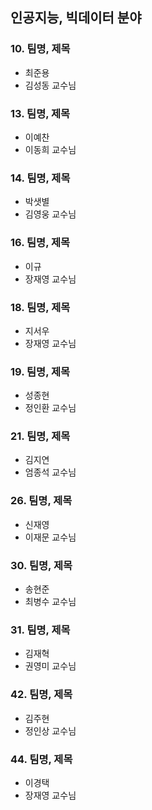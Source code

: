 ## 인공지능, 빅데이터 분야

### 10. 팀명, 제목
- 최준용
- 김성동 교수님

### 13. 팀명, 제목
- 이예찬
- 이동희 교수님

### 14. 팀명, 제목
- 박샛별
- 김영웅 교수님

### 16. 팀명, 제목
- 이규
- 장재영 교수님

### 18. 팀명, 제목
- 지서우
- 장재영 교수님

### 19. 팀명, 제목
- 성종현
- 정인환 교수님

### 21. 팀명, 제목
- 김지연
- 엄종석 교수님

### 26. 팀명, 제목
- 신재영
- 이재문 교수님

### 30. 팀명, 제목
- 송현준
- 최병수 교수님

### 31. 팀명, 제목
- 김재혁
- 권영미 교수님

### 42. 팀명, 제목
- 김주현
- 정인상 교수님

### 44. 팀명, 제목
- 이경택
- 장재영 교수님
